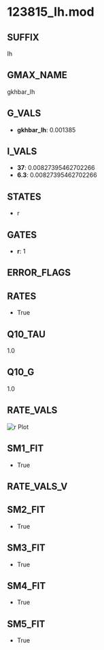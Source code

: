 # 123815_Ih.mod

## SUFFIX

Ih

## GMAX_NAME

gkhbar_Ih

## G_VALS

- **gkhbar_Ih**: 0.001385

## I_VALS

- **37**: 0.00827395462702266
- **6.3**: 0.00827395462702266

## STATES

- r

## GATES

- **r**: 1

## ERROR_FLAGS


## RATES

- True

## Q10_TAU

1.0

## Q10_G

1.0

## RATE_VALS

![r Plot](/Users/pbozelos/Dropbox/icg-Chai-Panos/supermodels/output_markdown_files/IH/123815_Ih.mod/images/r.png)

## SM1_FIT

- True

## RATE_VALS_V

## SM2_FIT

- True

## SM3_FIT

- True

## SM4_FIT

- True

## SM5_FIT

- True

